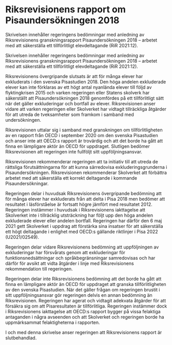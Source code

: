 # Riksrevisionens rapport om Pisaundersökningen 2018

Skrivelsen innehåller regeringens bedömningar med anledning av Riksrevisionens granskningsrapport Pisaundersökningen 2018 – arbetet med att säkerställa ett tillförlitligt elevdeltagande (RiR 2021:12).

Skrivelsen innehåller regeringens bedömningar med anledning av Riksrevisionens granskningsrapport Pisaundersökningen 2018 – arbetet med att säkerställa ett tillförlitligt elevdeltagande (RiR 2021:12).

Riksrevisionens övergripande slutsats är att för många elever har exkluderats i den svenska Pisastudien 2018. Den höga andelen exkluderade elever kan inte förklaras av ett högt antal nyanlända elever till följd av flyktingkrisen 2015 och varken regeringen eller Statens skolverk har säkerställt att Pisaundersökningen 2018 genomfördes på ett tillförlitligt sätt när det gäller exkluderingar och bortfall av elever. Riksrevisionen anser vidare att varken regeringen eller Skolverket har vidtagit tillräckliga åtgärder för att utreda de tveksamheter som framkom i samband med undersökningen.

Riksrevisionen uttalar sig i samband med granskningen om tillförlitligheten av en rapport från OECD i september 2020 om den svenska Pisastudien och anser inte att OECD:s rapport är trovärdig och att det borde ha gått att finna en lämpligare aktör än OECD för uppdraget. Slutligen bedömer Riksrevisionen att regeringen inte fullföljt sitt uppföljningsansvar.

Riksrevisionen rekommenderar regeringen att ta initiativ till att utreda de rättsliga förutsättningarna för att kunna särredovisa exkluderingsgrunderna i Pisaundersökningen. Riksrevisionen rekommenderar Skolverket att förbättra arbetet med att säkerställa ett korrekt deltagande i kommande Pisaundersökningar.

Regeringen delar i huvudsak Riksrevisionens övergripande bedömning att för många elever har exkluderats från att delta i Pisa 2018 men bedömer att resultatet i läsförståelse är fortsatt högre jämfört med resultatet 2012. Regeringen instämmer i huvudsak i Riksrevisionens iakttagelse att Skolverket inte i tillräcklig utsträckning har följt upp den höga andelen exkluderade elever eller andelen bortfall. Regeringen har därför den 6 maj 2021 gett Skolverket i uppdrag att förstärka sina insatser för att säkerställa ett högt deltagande i enlighet med OECD:s gällande riktlinjer i Pisa 2022 (U2021/02549).

Regeringen delar vidare Riksrevisionens bedömning att uppföljningen av exkluderingar har försvårats genom att exkluderingar för funktionsnedsättningar och språkbegränsningar samredovisas och har därför för avsikt att vidta åtgärder i linje med Riksrevisionens rekommendation till regeringen.

Regeringen delar inte Riksrevisionens bedömning att det borde ha gått att finna en lämpligare aktör än OECD för uppdraget att granska tillförlitligheten av den svenska Pisastudien. När det gäller frågan om regeringen brustit i sitt uppföljningsansvar gör regeringen delvis en annan bedömning än Riksrevisionen. Regeringen har agerat och vidtagit adekvata åtgärder för att försäkra sig om att Pisaresultaten är tillförlitliga. Regeringen instämmer dock i Riksrevisionens iakttagelse att OECD:s rapport bygger på vissa felaktiga antaganden i några avseenden och att Skolverket och regeringen borde ha uppmärksammat felaktigheterna i rapporten.

I och med denna skrivelse anser regeringen att Riksrevisionens rapport är slutbehandlad.
